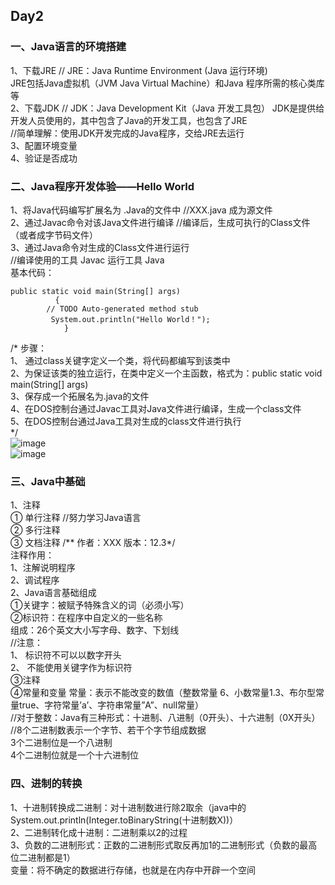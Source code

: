 ## Day2 
### 一、Java语言的环境搭建
1、下载JRE   // JRE：Java Runtime Environment (Java 运行环境)  
JRE包括Java虚拟机（JVM  Java Virtual Machine）和Java 程序所需的核心类库等  
2、下载JDK   // JDK：Java Development Kit（Java 开发工具包）
JDK是提供给开发人员使用的，其中包含了Java的开发工具，也包含了JRE  
//简单理解：使用JDK开发完成的Java程序，交给JRE去运行  
3、配置环境变量  
4、验证是否成功  
### 二、Java程序开发体验——Hello World  
1、将Java代码编写扩展名为 .Java的文件中   //XXX.java 成为源文件  
2、通过Javac命令对该Java文件进行编译     //编译后，生成可执行的Class文件（或者成字节码文件）  
3、通过Java命令对生成的Class文件进行运行  
//编译使用的工具 Javac  运行工具 Java  
基本代码：  

	public static void main(String[] args) 
              {
		    // TODO Auto-generated method stub
		     System.out.println("Hello World！");
	        	}
/* 
步骤：  
1、	通过class关键字定义一个类，将代码都编写到该类中  
2、为保证该类的独立运行，在类中定义一个主函数，格式为：public static void main(String[] args)  
3、保存成一个拓展名为.java的文件  
4、在DOS控制台通过Javac工具对Java文件进行编译，生成一个class文件  
5、在DOS控制台通过Java工具对生成的class文件进行执行  
*/  
![image](http://note.youdao.com/yws/public/resource/ad4fc9c0144435fffff31abef2eded3a/xmlnote/DC4A2AB05B624C25BDE0409A28468A15/467)  
![image](http://note.youdao.com/yws/public/resource/ad4fc9c0144435fffff31abef2eded3a/xmlnote/9D01F9B6B064462CAB2B0200C063AD92/469)
### 三、Java中基础
1、注释  
① 单行注释   //努力学习Java语言  
② 多行注释   
③ 文档注释   /**   作者：XXX  版本：12.3*/  
注释作用：  
1、注解说明程序  
2、调试程序  
2、Java语言基础组成  
①关键字：被赋予特殊含义的词（必须小写）  
②标识符：在程序中自定义的一些名称  
组成：26个英文大小写字母、数字、下划线    
//注意：   
1、	标识符不可以以数字开头  
2、	不能使用关键字作为标识符    
③注释  
④常量和变量
常量：表示不能改变的数值（整数常量 6、小数常量1.3、布尔型常量true、字符常量’a’、字符串常量”A”、null常量）  
//对于整数：Java有三种形式：十进制、八进制（0开头）、十六进制（0X开头）  
//8个二进制数表示一个字节、若干个字节组成数据  
3个二进制位是一个八进制    
4个二进制位就是一个十六进制位
### 四、进制的转换
1、十进制转换成二进制：对十进制数进行除2取余（java中的System.out.println(Integer.toBinaryString(十进制数X))）  
2、二进制转化成十进制：二进制乘以2的过程  
3、负数的二进制形式：正数的二进制形式取反再加1的二进制形式（负数的最高位二进制都是1）  
变量：将不确定的数据进行存储，也就是在内存中开辟一个空间
